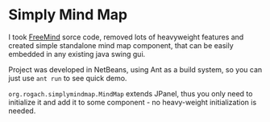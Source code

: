Simply Mind Map
===============

I took [FreeMind](http://freemind.sourceforge.net/wiki/index.php/Main_Page)
sorce code, removed lots of heavyweight features and created simple standalone
mind map component, that can be easily embedded in any existing java swing gui.

Project was developed in NetBeans, using Ant as a build system,
so you can just use `ant run` to see quick demo.

`org.rogach.simplymindmap.MindMap` extends JPanel, thus you only need
to initialize it and add it to some component - no heavy-weight initialization
is needed.
